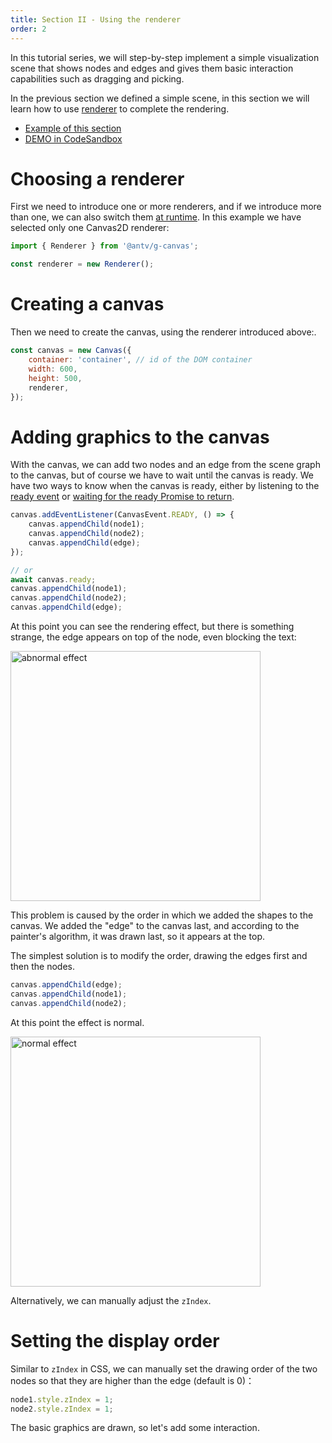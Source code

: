 ```yaml
---
title: Section II - Using the renderer
order: 2
---
```


In this tutorial series, we will step-by-step implement a simple visualization scene that shows nodes and edges and gives them basic interaction capabilities such as dragging and picking.

In the previous section we defined a simple scene, in this section we will learn how to use [renderer](/en/docs/api/renderer/renderer) to complete the rendering.

-   [Example of this section](/en/examples/guide#chapter2)
-   [DEMO in CodeSandbox](https://codesandbox.io/s/ru-men-jiao-cheng-qs3zn?file=/index.js)

# Choosing a renderer

First we need to introduce one or more renderers, and if we introduce more than one, we can also switch them [at runtime](/en/docs/guide/diving-deeper/switch-renderer#runtime). In this example we have selected only one Canvas2D renderer:

```javascript
import { Renderer } from '@antv/g-canvas';

const renderer = new Renderer();
```

# Creating a canvas

Then we need to create the canvas, using the renderer introduced above:.

```javascript
const canvas = new Canvas({
    container: 'container', // id of the DOM container
    width: 600,
    height: 500,
    renderer,
});
```

# Adding graphics to the canvas

With the canvas, we can add two nodes and an edge from the scene graph to the canvas, but of course we have to wait until the canvas is ready. We have two ways to know when the canvas is ready, either by listening to the [ready event](/en/docs/api/canvas#ready-event) or [waiting for the ready Promise to return](/en/docs/api/canvas#ready).

```javascript
canvas.addEventListener(CanvasEvent.READY, () => {
    canvas.appendChild(node1);
    canvas.appendChild(node2);
    canvas.appendChild(edge);
});

// or
await canvas.ready;
canvas.appendChild(node1);
canvas.appendChild(node2);
canvas.appendChild(edge);
```

At this point you can see the rendering effect, but there is something strange, the edge appears on top of the node, even blocking the text:

<img src="https://gw.alipayobjects.com/mdn/rms_6ae20b/afts/img/A*HQoYSocN12MAAAAAAAAAAAAAARQnAQ" width="400" alt="abnormal effect">

This problem is caused by the order in which we added the shapes to the canvas. We added the "edge" to the canvas last, and according to the painter's algorithm, it was drawn last, so it appears at the top.

The simplest solution is to modify the order, drawing the edges first and then the nodes.

```javascript
canvas.appendChild(edge);
canvas.appendChild(node1);
canvas.appendChild(node2);
```

At this point the effect is normal.

<img src="https://gw.alipayobjects.com/mdn/rms_6ae20b/afts/img/A*te-lR4m9mRIAAAAAAAAAAAAAARQnAQ" width="400" alt="normal effect">

Alternatively, we can manually adjust the `zIndex`.

# Setting the display order

Similar to `zIndex` in CSS, we can manually set the drawing order of the two nodes so that they are higher than the edge (default is 0)：

```javascript
node1.style.zIndex = 1;
node2.style.zIndex = 1;
```

The basic graphics are drawn, so let's add some interaction.
